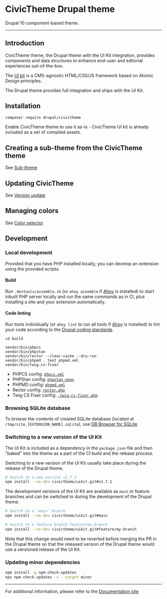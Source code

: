# CivicTheme Drupal theme

Drupal 10 component-based theme.

----

## Introduction

CivicTheme theme, the Drupal theme with the UI Kit integration, provides
components and data structures to enhance end-user and editorial experiences
out-of-the-box.

The [UI kit](https://github.com/civictheme/uikit)
is a CMS-agnostic HTML/CSS/JS framework based on Atomic Design principles.

The Drupal theme provides full integration and ships with the UI Kit.

## Installation

```bash
composer require drupal/civictheme
```

Enable CivicTheme theme to use it as-is - CivicTheme UI kit is
already included as a set of compiled assets.

## Creating a sub-theme from the CivicTheme theme

See [Sub-theme](https://docs.civictheme.io/development/drupal-theme/sub-theme)

## Updating CivicTheme

See [Version update](https://docs.civictheme.io/development/drupal-theme/version-update)

## Managing colors

See [Color selector](https://docs.civictheme.io/development/drupal-theme/color-selector)

## Development

### Local development

Provided that you have PHP installed locally, you can develop an extension using
the provided scripts.

#### Build

Run `.devtools/assemble.sh` (or `ahoy assemble`
if [Ahoy](https://github.com/ahoy-cli/ahoy) is installed) to start inbuilt PHP
server locally and run the same commands as in CI, plus installing a site and
your extension automatically.

#### Code linting

Run tools individually (or `ahoy lint` to run all tools
if [Ahoy](https://github.com/ahoy-cli/ahoy) is installed) to lint your code
according to
the [Drupal coding standards](https://www.drupal.org/docs/develop/standards).

```
cd build

vendor/bin/phpcs
vendor/bin/phpstan
vendor/bin/rector --clear-cache --dry-run
vendor/bin/phpmd . text phpmd.xml
vendor/bin/twig-cs-fixer
```

- PHPCS config: [`phpcs.xml`](phpcs.xml)
- PHPStan config: [`phpstan.neon`](phpstan.neon)
- PHPMD config: [`phpmd.xml`](phpmd.xml)
- Rector config: [`rector.php`](rector.php)
- Twig CS Fixer config: [`.twig-cs-fixer.php`](.twig-cs-fixer.php)

### Browsing SQLite database

To browse the contents of created SQLite database
(located at `/tmp/site_[EXTENSION_NAME].sqlite`),
use [DB Browser for SQLite](https://sqlitebrowser.org/).

### Switching to a new version of the UI Kit

The UI Kit is included as a dependency in the `package.json` file and then
"baked" into the theme as a part of the CI build and the release process.

Switching to a new version of the UI Kit usually take place during the release
of the Drupal theme.

```bash
# Switch to a new version v1.7.1
npm install --no-dev civictheme/uikit.git#v1.7.1
```

The development versions of the UI Kit are available as `main` or feature
branches and can be switched to during the development of the Drupal theme.

```bash
# Switch to a `main` branch
npm install --no-dev civictheme/uikit.git#main
```

```bash
# Switch to a feature branch feature/my-branch
npm install --no-dev civictheme/uikit.git#feature/my-branch
```

Note that this change would need to be reverted before merging the PR in the
Drupal theme so that the released version of the Drupal theme would use a
versioned release of the UI Kit.

### Updating minor dependencies

```bash
npm install -g npm-check-updates
npx npm-check-updates -u --target minor
```

---

For additional information, please refer to
the [Documentation site](https://docs.civictheme.io/drupal-theme)
